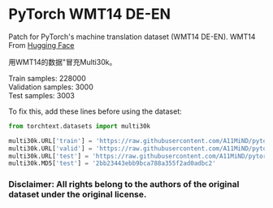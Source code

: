 # PyTorch WMT14 DE-EN

Patch for PyTorch's machine translation dataset (WMT14 DE-EN). WMT14 From [Hugging Face](https://huggingface.co/datasets/wmt/wmt14)

用WMT14的数据"冒充Multi30k。

Train samples: 228000  
Validation samples: 3000  
Test samples: 3003  

To fix this, add these lines before using the dataset:

```python
from torchtext.datasets import multi30k

multi30k.URL['train'] = 'https://raw.githubusercontent.com/A11MiND/pytorch-wmt14/main/training.tar.gz'
multi30k.URL['valid'] = 'https://raw.githubusercontent.com/A11MiND/pytorch-wmt14/main/validation.tar.gz'
multi30k.URL['test'] = 'https://raw.githubusercontent.com/A11MiND/pytorch-wmt14/main/test.tar.gz'
multi30k.MD5['test'] = '2bb23443ebb9bca788a355f2ad0adbc2'
```

### Disclaimer: All rights belong to the authors of the original dataset under the original license.

